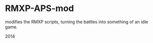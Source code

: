 # RMXP-APS-mod
modifies the RMXP scripts, turning the battles into something of an idle game. 

2014

